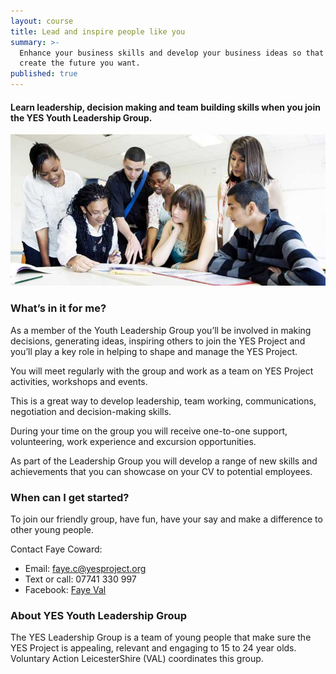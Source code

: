 ```yaml
---
layout: course
title: Lead and inspire people like you
summary: >-
  Enhance your business skills and develop your business ideas so that you can
  create the future you want.
published: true
---
```


#### Learn leadership, decision making and team building skills when you join the YES Youth Leadership Group. 

![Young people at leadership group meeting](/img/meeting.jpg)

### What’s in it for me?

As a member of the Youth Leadership Group you’ll be involved in making decisions, generating ideas, inspiring others to join the YES Project and you’ll play a key role in helping to shape and manage the YES Project. 

You will meet regularly with the group and work as a team on YES Project activities, workshops and events. 

This is a great way to develop leadership, team working, communications, negotiation and decision-making skills. 

During your time on the group you will receive one-to-one support, volunteering, work experience and excursion opportunities. 

As part of the Leadership Group you will develop a range of new skills and achievements that you can showcase on your CV to potential employees. 

### When can I get started?

To join our friendly group, have fun, have your say and make a difference to other young people.

Contact Faye Coward:
- Email: [faye.c@yesproject.org](mailto:faye.c@yesproject.org)
- Text or call: 07741 330 997
- Facebook: [Faye Val](https://www.facebook.com/faye.val.7509)

### About YES Youth Leadership Group

The YES Leadership Group is a team of young people that make sure the YES Project is appealing, relevant and engaging to 15 to 24 year olds. Voluntary Action LeicesterShire (VAL) coordinates this group.
